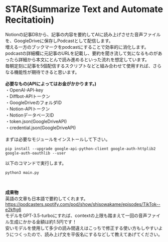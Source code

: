 # STAR(Summarize Text and Automate Recitatioin)
Notionの記事DBから、記事の内容を要約してAIに読み上げさせた音声ファイルを、GoogleDriveに保存しPodcastとして配信します。  
増える一方のブックマークをpodcastにすることで効率的に消化します。<br>
podcastの詳細欄に元記事のURLを記載し、要約を聞き流して気になるものがあったら詳細から本文にとんで読み進めるといった流れを想定しています。<br>
毎朝定刻に記事を5個配信するスクリプトなどと組み合わせて使用すれば、さらなる機能性が期待できると思います。<br>
<br>
**必要なもの(APIによってはお金がかかります。)**  
・OpenAI-API-key  
・Diffbot-APIトークン  
・GoogleDriveのフォルダID  
・Notion-APIトークン  
・NotionデータベースID  
・token.json(GoogleDriveAPI)  
・credential.json(GoogleDriveAPI)  
<br>まずは必要なモジュールをインストールして下さい。
```
pip install --upgrade google-api-python-client google-auth-httplib2 google-auth-oauthlib --user
```
以下のコマンドで実行します。

```
python3 main.py
```
<br>

**成果物**<br>英語の文章も日本語で要約してくれます。<br>
https://podcasters.spotify.com/pod/show/shisowakame/episodes/TikTok--e2kftg6
<br>モデルをGPT-3.5-turboにすれば、contextの上限も踏まえて一回の音声ファイル生成にかかる金額は約1.5円です！<br>
安いモデルを使用して多少の読み間違えはこっちで修正する使い方もしやすいようにつくったので、読み上げ文を平仮名にするなどして教えてあげてください。<br>
